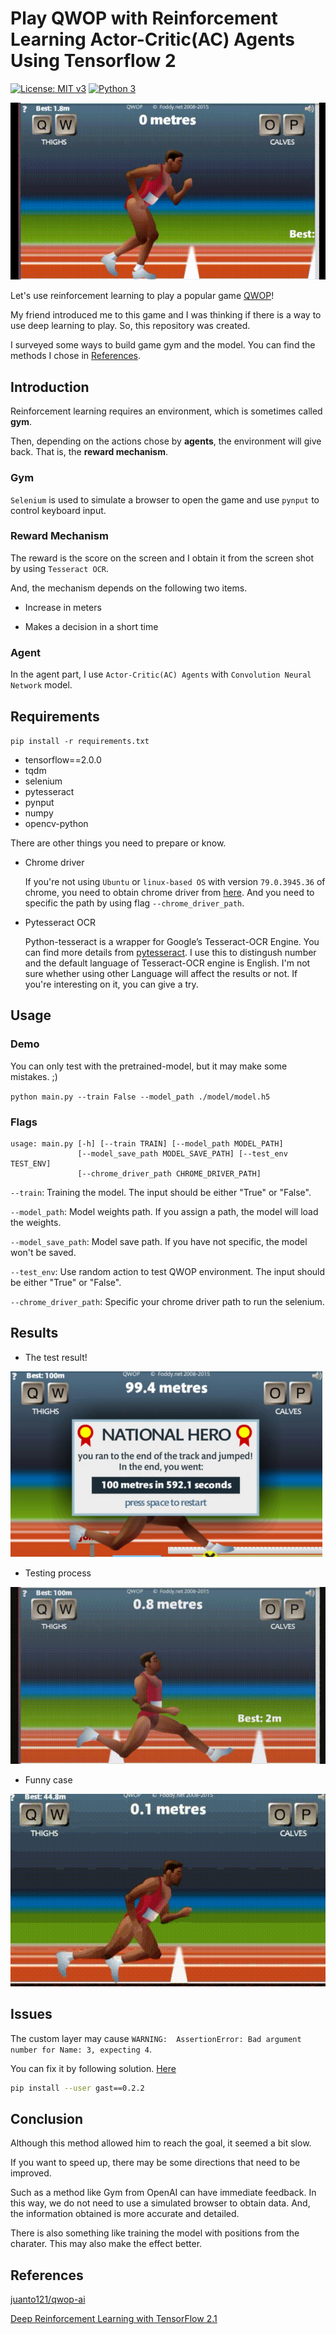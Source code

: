 # Play QWOP with Reinforcement Learning Actor-Critic(AC) Agents Using Tensorflow 2

[![License: MIT v3](https://img.shields.io/badge/license-MIT-blue.svg)](./LICENSE) [![Python 3](https://img.shields.io/badge/python-3-blue.svg)](https://www.python.org/)

![Training process](./docs/train.gif)

Let's use reinforcement learning to play a popular game [QWOP](http://www.foddy.net/Athletics.html)!

My friend introduced me to this game and I was thinking if there is a way to use deep learning to play. So, this repository was created.

I surveyed some ways to build game gym and the model. You can find the methods I chose in [References](#References).

## Introduction

Reinforcement learning requires an environment, which is sometimes called **gym**.

Then, depending on the actions chose by **agents**, the environment will give back. That is, the **reward mechanism**.

### Gym

`Selenium` is used to simulate a browser to open the game and use `pynput` to control keyboard input.

### Reward Mechanism

The reward is the score on the screen and I obtain it from the screen shot by using `Tesseract OCR`.

And, the mechanism depends on the following two items.

- Increase in meters

- Makes a decision in a short time

### Agent

In the agent part, I use `Actor-Critic(AC) Agents` with `Convolution Neural Network` model.

## Requirements

`pip install -r requirements.txt`

- tensorflow==2.0.0
- tqdm
- selenium
- pytesseract
- pynput
- numpy
- opencv-python

There are other things you need to prepare or know.

- Chrome driver

  If you're not using `Ubuntu` or `linux-based OS` with version `79.0.3945.36` of chrome, you need to obtain chrome driver from [here](https://chromedriver.chromium.org/downloads). And you need to specific the path by using flag `--chrome_driver_path`.

- Pytesseract OCR

  Python-tesseract is a wrapper for Google’s Tesseract-OCR Engine. You can find more details from [pytesseract](https://pypi.org/project/pytesseract/). I use this to distingush number and the default language of Tesseract-OCR engine is English. I'm not sure whether using other Language will affect the results or not. If you're interesting on it, you can give a try.

## Usage

### Demo

You can only test with the pretrained-model, but it may make some mistakes. ;)

`python main.py --train False --model_path ./model/model.h5`

### Flags

```
usage: main.py [-h] [--train TRAIN] [--model_path MODEL_PATH]
               [--model_save_path MODEL_SAVE_PATH] [--test_env TEST_ENV]
               [--chrome_driver_path CHROME_DRIVER_PATH]
```

`--train`: Training the model. The input should be either "True" or "False".

`--model_path`: Model weights path. If you assign a path, the model will load the weights.

`--model_save_path`: Model save path. If you have not specific, the model won't be saved.

`--test_env`: Use random action to test QWOP environment. The input should be either "True" or "False".

`--chrome_driver_path`: Specific your chrome driver path to run the selenium.

## Results

- The test result!

![Final Result](./docs/goal.png)

- Testing process

![Testing process](./docs/test.gif)

- Funny case

![Funny](./docs/accident.gif)

## Issues

The custom layer may cause `WARNING:  AssertionError: Bad argument number for Name: 3, expecting 4`.

You can fix it by following solution. [Here](https://github.com/tensorflow/autograph/issues/1#issuecomment-545857979)

```bash
pip install --user gast==0.2.2
```

## Conclusion

Although this method allowed him to reach the goal, it seemed a bit slow.

If you want to speed up, there may be some directions that need to be improved.

Such as a method like Gym from OpenAI can have immediate feedback. In this way, we do not need to use a simulated browser to obtain data. And, the information obtained is more accurate and detailed.

There is also something like training the model with positions from the charater. This may also make the effect better.

## References

[juanto121/qwop-ai](https://github.com/juanto121/qwop-ai)

[Deep Reinforcement Learning with TensorFlow 2.1](https://github.com/inoryy/tensorflow2-deep-reinforcement-learning)
